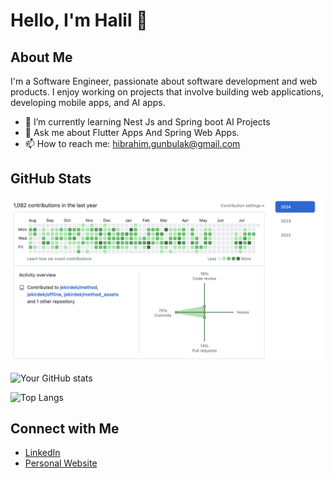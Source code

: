 
# Hello, I'm Halil 👋

## About Me
I'm a Software Engineer, passionate about software development and web products. I enjoy working on projects that involve  building web applications, developing mobile apps, and AI apps.

- 🌱 I’m currently learning Nest Js  and Spring boot AI Projects
- 💬 Ask me about Flutter Apps And Spring Web Apps.
- 📫 How to reach me: hibrahim.gunbulak@gmail.com

## GitHub Stats
![How many Code Write that year](https://github.com/Halil-ibrahim-GUNBULAK/Halil-ibrahim-GUNBULAK/blob/main/Ekran%20Resmi%202024-07-28%2000.17.34.png)

![Your GitHub stats](https://github-readme-stats.vercel.app/api?username=Halil-ibrahim-GUNBULAK&show_icons=true&theme=radical)

![Top Langs](https://github-readme-stats.vercel.app/api/top-langs/?username=Halil-ibrahim-GUNBULAK&layout=compact&theme=radical)




## Connect with Me
- [LinkedIn](https://www.linkedin.com/in/halil-ibrahim-gunbulak/)
- [Personal Website](https://halil-ibrahim-gunbulak.github.io/websites/)


<!--
**Halil-ibrahim-GUNBULAK/Halil-ibrahim-GUNBULAK** is a ✨ _special_ ✨ repository because its `README.md` (this file) appears on your GitHub profile.

Here are some ideas to get you started:

- 🔭 I’m currently working on ...
- 🌱 I’m currently learning ...
- 👯 I’m looking to collaborate on ...
- 🤔 I’m looking for help with ...
- 💬 Ask me about ...
- 📫 How to reach me: ...
- 😄 Pronouns: ...
- ⚡ Fun fact: ...
-->
